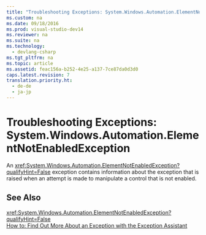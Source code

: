 ```yaml
---
title: "Troubleshooting Exceptions: System.Windows.Automation.ElementNotEnabledException"
ms.custom: na
ms.date: 09/18/2016
ms.prod: visual-studio-dev14
ms.reviewer: na
ms.suite: na
ms.technology: 
  - devlang-csharp
ms.tgt_pltfrm: na
ms.topic: article
ms.assetid: feac156a-b252-4e25-a137-7ce87da0d3d0
caps.latest.revision: 7
translation.priority.ht: 
  - de-de
  - ja-jp
---
```

# Troubleshooting Exceptions: System.Windows.Automation.ElementNotEnabledException
An <xref:System.Windows.Automation.ElementNotEnabledException?qualifyHint=False> exception contains information about the exception that is raised when an attempt is made to manipulate a control that is not enabled.  
  
## See Also  
 <xref:System.Windows.Automation.ElementNotEnabledException?qualifyHint=False>   
 [How to: Find Out More About an Exception with the Exception Assistant](../Topic/How%20to:%20Use%20the%20Exception%20Assistant.md)